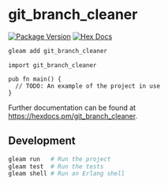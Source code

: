 # git_branch_cleaner

[![Package Version](https://img.shields.io/hexpm/v/git_branch_cleaner)](https://hex.pm/packages/git_branch_cleaner)
[![Hex Docs](https://img.shields.io/badge/hex-docs-ffaff3)](https://hexdocs.pm/git_branch_cleaner/)

```sh
gleam add git_branch_cleaner
```
```gleam
import git_branch_cleaner

pub fn main() {
  // TODO: An example of the project in use
}
```

Further documentation can be found at <https://hexdocs.pm/git_branch_cleaner>.

## Development

```sh
gleam run   # Run the project
gleam test  # Run the tests
gleam shell # Run an Erlang shell
```
